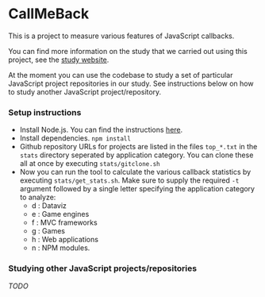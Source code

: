 CallMeBack
==========

This is a project to measure various features of JavaScript callbacks.

You can find more information on the study that we carried out using this project, see the [study website](http://www.ece.ubc.ca/~kgallaba/callback-study/).

At the moment you can use the codebase to study a set of particular JavaScript project repositories in our study. See instructions below on how to study another JavaScript project/repository.

### Setup instructions

- Install Node.js. You can find the instructions [here](https://github.com/joyent/node/wiki/Installation).
- Install dependencies. `npm install`
- Github repository URLs for projects are listed in the files `top_*.txt` in the `stats` directory seperated by application category. You can clone these all at once by executing `stats/gitclone.sh`
- Now you can run the tool to calculate the various callback statistics by executing `stats/get_stats.sh`. Make sure to supply the required `-t` argument followed by a single letter specifying the application category to analyze:
    - d : Dataviz
    - e : Game engines
    - f : MVC frameworks
    - g : Games
    - h : Web applications
    - n : NPM modules.

### Studying other JavaScript projects/repositories

*TODO*

